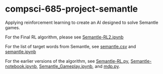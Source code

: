 # compsci-685-project-semantle
Applying reinforcement learning to create an AI designed to solve Semantle games.

For the Final RL algorithm, please see [Semantle-RL2.ipynb](Semantle-RL2.ipynb)

For the list of target words from Semantle, see [semantle.csv](semantle.csv) and [semantle.ipynb](semantle.ipynb)

For the earlier versions of the algorithm, see [Semantle-RL.py](Semantle-RL.py), [Semantle-notebook.ipynb](Semantle-notebook.ipynb), [Semantle_Gameplay.ipynb](Semantle_Gameplay.ipynb), and [mdp.py](mdp.py).
